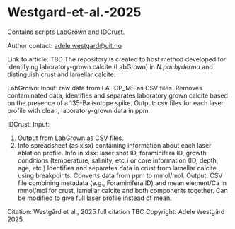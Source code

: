 # Westgard-et-al.-2025
Contains scripts LabGrown and IDCrust. 

Author contact: adele.westgard@uit.no 

Link to article: TBD
The repository is created to host method developed for identifying laboratory-grown calcite (LabGrown) in _N.pachyderma_ and distinguish crust and lamellar calcite.

LabGrown:
Input: raw data from LA-ICP_MS as CSV files. 
Removes contaminated data, identifies and separates laboratory grown calcite based on the presence of a 135-Ba isotope spike. 
Output: csv files for each laser profile with clean, laboratory-grown data in ppm. 

IDCrust: 
Input: 
  1) Output from LabGrown as CSV files. 
  2) Info spreadsheet (as xlsx) containing information about each laser ablation profile.
     Info in xlsx: laser shot ID, foraminifera ID, growth conditions (temperature, salinity, etc.) or core information (ID, depth, age, etc.)
Identifies and separates data in crust from lamellar calcite using breakpoints. Converts data from ppm to mmol/mol. 
Output: CSV file combining metadata (e.g., Foraminifera ID) and mean element/Ca in mmol/mol for crust, lamellar calcite and both components together.
        Can be modified to give full laser profile instead of mean. 

Citation: Westgård et al., 2025
          full citation TBC 
Copyright: Adele Westgård 2025. 

